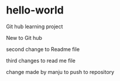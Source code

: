# hello-world
Git hub learning project

New to Git hub 

second change to Readme file

third changes to read me file

change made by manju to push to repository
